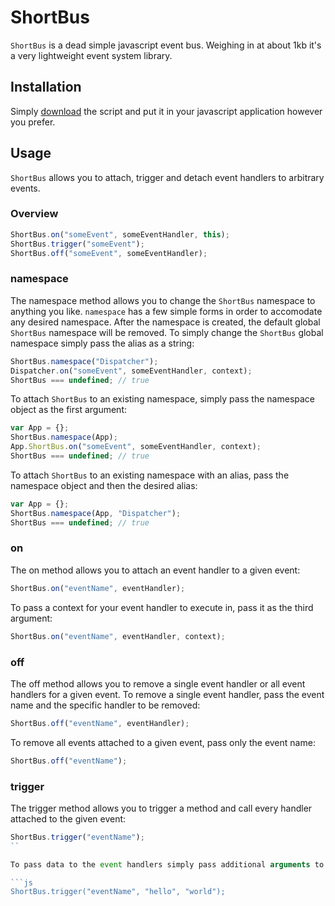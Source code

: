 ShortBus
========

`ShortBus` is a dead simple javascript event bus. Weighing in at about 1kb it's a very lightweight event system library.

Installation
------------
Simply [download](https://raw.github.com/daytonn/shortbus/master/lib/shortbus.js) the script and put it in your javascript application however you prefer.


Usage
-----
`ShortBus` allows you to attach, trigger and detach event handlers to arbitrary events.


### Overview

```js
ShortBus.on("someEvent", someEventHandler, this);
ShortBus.trigger("someEvent");
ShortBus.off("someEvent", someEventHandler);
```

### namespace

The namespace method allows you to change the `ShortBus` namespace to anything you like. `namespace` has a few simple forms in order to accomodate any desired namespace. After the namespace is created, the default global `ShortBus` namespace will be removed. To simply change the `ShortBus` global namespace simply pass the alias as a string:

```js
ShortBus.namespace("Dispatcher");
Dispatcher.on("someEvent", someEventHandler, context);
ShortBus === undefined; // true
```

To attach `ShortBus` to an existing namespace, simply pass the namespace object as the first argument:

```js
var App = {};
ShortBus.namespace(App);
App.ShortBus.on("someEvent", someEventHandler, context);
ShortBus === undefined; // true
```

To attach `ShortBus` to an existing namespace with an alias, pass the namespace object and then the desired alias:

```js
var App = {};
ShortBus.namespace(App, "Dispatcher");
ShortBus === undefined; // true
```

### on

The on method allows you to attach an event handler to a given event:

```js
ShortBus.on("eventName", eventHandler);
```

To pass a context for your event handler to execute in, pass it as the third argument:

```js
ShortBus.on("eventName", eventHandler, context);
```

### off

The off method allows you to remove a single event handler or all event handlers for a given event. To remove a single event handler, pass the event name and the specific handler to be removed:

```js
ShortBus.off("eventName", eventHandler);
```

To remove all events attached to a given event, pass only the event name:

```js
ShortBus.off("eventName");
```

### trigger

The trigger method allows you to trigger a method and call every handler attached to the given event:

```js
ShortBus.trigger("eventName");
``

To pass data to the event handlers simply pass additional arguments to the trigger method:

```js
ShortBus.trigger("eventName", "hello", "world");
```



